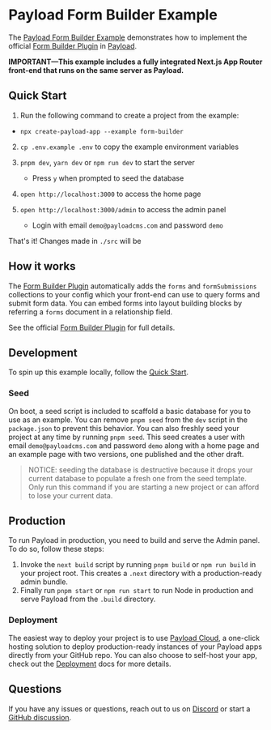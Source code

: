 # Payload Form Builder Example

The [Payload Form Builder Example](https://github.com/payloadcms/payload/tree/main/examples/form-builder/payload) demonstrates how to implement the official [Form Builder Plugin](https://payloadcms.com/docs/plugins/form-builder) in [Payload](https://github.com/payloadcms/payload).

**IMPORTANT—This example includes a fully integrated Next.js App Router front-end that runs on the same server as Payload.**

## Quick Start

1. Run the following command to create a project from the example:

- `npx create-payload-app --example form-builder`

2. `cp .env.example .env` to copy the example environment variables

3. `pnpm dev`, `yarn dev` or `npm run dev` to start the server
   - Press `y` when prompted to seed the database
4. `open http://localhost:3000` to access the home page
5. `open http://localhost:3000/admin` to access the admin panel
   - Login with email `demo@payloadcms.com` and password `demo`

That's it! Changes made in `./src` will be

## How it works

The [Form Builder Plugin](https://payloadcms.com/docs/plugins/form-builder) automatically adds the `forms` and `formSubmissions` collections to your config which your front-end can use to query forms and submit form data. You can embed forms into layout building blocks by referring a `forms` document in a relationship field.

See the official [Form Builder Plugin](https://payloadcms.com/docs/plugins/form-builder) for full details.

## Development

To spin up this example locally, follow the [Quick Start](#quick-start).

### Seed

On boot, a seed script is included to scaffold a basic database for you to use as an example. You can remove `pnpm seed` from the `dev` script in the `package.json` to prevent this behavior. You can also freshly seed your project at any time by running `pnpm seed`. This seed creates a user with email `demo@payloadcms.com` and password `demo` along with a home page and an example page with two versions, one published and the other draft.

> NOTICE: seeding the database is destructive because it drops your current database to populate a fresh one from the seed template. Only run this command if you are starting a new project or can afford to lose your current data.

## Production

To run Payload in production, you need to build and serve the Admin panel. To do so, follow these steps:

1. Invoke the `next build` script by running `pnpm build` or `npm run build` in your project root. This creates a `.next` directory with a production-ready admin bundle.
1. Finally run `pnpm start` or `npm run start` to run Node in production and serve Payload from the `.build` directory.

### Deployment

The easiest way to deploy your project is to use [Payload Cloud](https://payloadcms.com/new/import), a one-click hosting solution to deploy production-ready instances of your Payload apps directly from your GitHub repo. You can also choose to self-host your app, check out the [Deployment](https://payloadcms.com/docs/production/deployment) docs for more details.

## Questions

If you have any issues or questions, reach out to us on [Discord](https://discord.com/invite/payload) or start a [GitHub discussion](https://github.com/payloadcms/payload/discussions).
